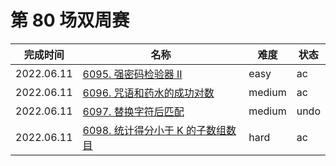 # 第 80 场双周赛

**完成时间**|**名称**|**难度**|**状态**
------------|--------|--------|-------
2022.06.11|[6095. 强密码检验器 II](./6095.%20强密码检验器%20II)|easy|ac
2022.06.11|[6096. 咒语和药水的成功对数](./6096.%20咒语和药水的成功对数)|medium|ac
2022.06.11|[6097. 替换字符后匹配](./6097.%20替换字符后匹配)|medium|undo
2022.06.11|[6098. 统计得分小于 K 的子数组数目](./6098.%20统计得分小于%20K%20的子数组数目)|hard|ac
